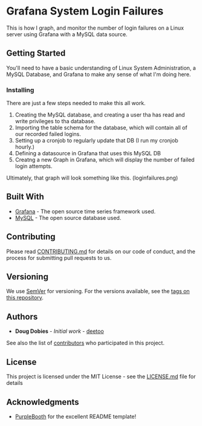 # Grafana System Login Failures

This is how I graph, and monitor the number of login failures on a Linux server using Grafana with a MySQL data source.

## Getting Started

You'll need to have a basic understanding of Linux System Administration, a MySQL Database, and Grafana to make any sense of what I'm doing here.


### Installing

There are just a few steps needed to make this all work.
1. Creating the MySQL database, and creating a user tha has read and write privileges to tha database.
2. Importing the table schema for the database, which will contain all of our recorded failed logins.
3. Setting up a cronjob to regularly update that DB (I run my cronjob hourly.)
4. Defining a datasource in Grafana that uses this MySQL DB
5. Creatng a new Graph in Grafana, which will display the number of failed login attempts.

Ultimately, that graph will look something like this.
(loginfailures.png)

## Built With

* [Grafana](http://www.grafana.com) - The open source time series framework used.
* [MySQL](https://dev.mysql.com) - The open source database used.

## Contributing

Please read [CONTRIBUTING.md](https://github.com/deetoo/GrafanaSystemLoginFailures/CONTRIBUTING.md) for details on our code of conduct, and the process for submitting pull requests to us.

## Versioning

We use [SemVer](http://semver.org/) for versioning. For the versions available, see the [tags on this repository](https://github.com/deetoo/GrafanaSystemLoginFailures/tags). 

## Authors

* **Doug Dobies** - *Initial work* - [deetoo](https://github.com/deetoo)

See also the list of [contributors](https://github.com/deetoo/GrafanaSystemLoginFailures/contributors) who participated in this project.

## License

This project is licensed under the MIT License - see the [LICENSE.md](LICENSE.md) file for details

## Acknowledgments

* [PurpleBooth](https://github.com/PurpleBooth) for the excellent README template!

